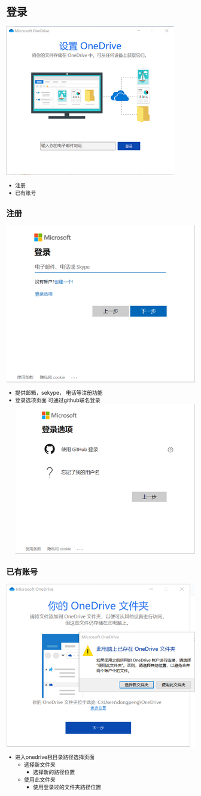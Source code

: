 # 登录
![](https://github.com/openthos/multiwin-analysis/blob/master/multiwindow/dongpeng/seafile_img/log_icon.png)
  - 注册
  - 已有账号
## 注册
![](https://github.com/openthos/multiwin-analysis/blob/master/multiwindow/dongpeng/seafile_img/log_icon1.png)
  - 提供邮箱，sekype， 电话等注册功能
  - 登录选项页面 可通过github联名登录
  ![](https://github.com/openthos/multiwin-analysis/blob/master/multiwindow/dongpeng/seafile_img/log_icon2.png)
## 已有账号
![](https://github.com/openthos/multiwin-analysis/blob/master/multiwindow/dongpeng/seafile_img/log_icon3.png)
  - 进入onedrive根目录路径选择页面
    - 选择新文件夹 
      - 选择新的路径位置
    - 使用此文件夹
      - 使用登录过的文件夹路径位置
